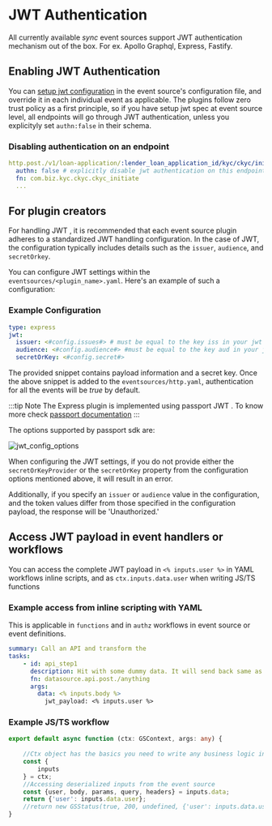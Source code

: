 # JWT Authentication
All currently available _sync_ event sources support JWT authentication mechanism out of the box. For ex. Apollo Graphql, Express, Fastify.

## Enabling JWT Authentication
You can [setup jwt configuration](./jwt-authentication.md) in the event source's configuration file, and override it in each individual event as applicable.
The plugins follow zero trust policy as a first principle, so if you have setup jwt spec at event source level, all endpoints will go through JWT authentication, unless you explicityly set `authn:false` in their schema.

### Disabling authentication on an endpoint
```yaml
http.post./v1/loan-application/:lender_loan_application_id/kyc/ckyc/initiate: 
  authn: false # explicitly disable jwt authentication on this endpoint
  fn: com.biz.kyc.ckyc.ckyc_initiate
  ...
```


## For plugin creators
For handling JWT , it is recommended that each event source plugin adheres to a standardized JWT handling configuration. In the case of JWT, the configuration typically includes details such as the `issuer`, `audience`, and `secretOrkey`.


You can configure JWT settings within the `eventsources/<plugin_name>.yaml`. Here's an example of such a configuration:

### Example Configuration

```yaml
type: express
jwt:
  issuer: <#config.issues#> # must be equal to the key iss in your jwt token
  audience: <#config.audience#> #must be equal to the key aud in your jwt token
  secretOrKey: <#config.secret#>
```
The provided snippet contains payload information and a secret key. Once the above snippet is added to the `eventsources/http.yaml`, authentication for all the events will be *true* by default. 

:::tip Note
The Express plugin is implemented using passport JWT . To know more check [passport documentation](https://www.passportjs.org/)
:::

The options supported by passport sdk are:

![jwt_config_options](https://docs.godspeed.systems/assets/images/jwtconfig_options-7c650cde2021eae6cdc15d4029afe6ff.png) 

When configuring the JWT settings, if you do not provide either the `secretOrKeyProvider` or the `secretOrKey` property from the configuration options mentioned above, it will result in an error.

Additionally, if you specify an `issuer` or `audience` value in the configuration, and the token values differ from those specified in the configuration payload, the response will be 'Unauthorized.'


## Access JWT payload in event handlers or workflows
You can access the complete JWT payload in `<% inputs.user %>` in YAML workflows inline scripts, and as `ctx.inputs.data.user` when writing JS/TS functions

### Example access from inline scripting with YAML
This is applicable in `functions` and in `authz` workflows in event source or event definitions.
```yaml
summary: Call an API and transform the 
tasks:
    - id: api_step1
      description: Hit with some dummy data. It will send back same as response
      fn: datasource.api.post./anything
      args:
        data: <% inputs.body %>
          jwt_payload: <% inputs.user %>
```

### Example JS/TS workflow
```typescript
export default async function (ctx: GSContext, args: any) {
    
    //Ctx object has the basics you need to write any business logic in TS/JS
    const {
        inputs
    } = ctx;
    //Accessing deserialized inputs from the event source
    const {user, body, params, query, headers} = inputs.data;
    return {'user': inputs.data.user};
    //return new GSStatus(true, 200, undefined, {'user': inputs.data.user});
}
```